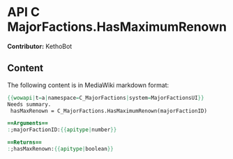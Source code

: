 # API C MajorFactions.HasMaximumRenown

**Contributor:** KethoBot

## Content

The following content is in MediaWiki markdown format:

```mediawiki
{{wowapi|t=a|namespace=C_MajorFactions|system=MajorFactionsUI}}
Needs summary.
 hasMaxRenown = C_MajorFactions.HasMaximumRenown(majorFactionID)

==Arguments==
:;majorFactionID:{{apitype|number}}

==Returns==
:;hasMaxRenown:{{apitype|boolean}}
```